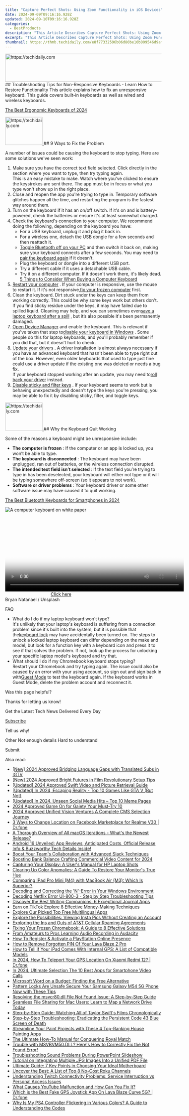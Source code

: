 ```yaml
---
title: "Capture Perfect Shots: Using Zoom Functionality in iOS Devices"
date: 2024-09-09T09:16:16.928Z
updated: 2024-09-10T09:16:16.928Z
categories:
  - BestProducts
description: "This Article Describes Capture Perfect Shots: Using Zoom Functionality in iOS Devices"
excerpt: "This Article Describes Capture Perfect Shots: Using Zoom Functionality in iOS Devices"
thumbnail: https://thmb.techidaily.com/e8f77332596b06d80be10b009546d9afcd6b6620d96ed7540da7295451e16db4.jpg
---
```


<!-- affiliate ads begin -->
<a href="https://appsumo.8odi.net/c/5597632/2130871/7443" target="_top" id="2130871">
  <img src="//a.impactradius-go.com/display-ad/7443-2130871" border="0" alt="https://techidaily.com" width="728" height="90"/>
</a>
<img height="0" width="0" src="https://appsumo.8odi.net/i/5597632/2130871/7443" style="position:absolute;visibility:hidden;" border="0" />
<!-- affiliate ads end -->
## Troubleshooting Tips for Non-Responsive Keyboards - Learn How to Restore Functionality
 This article explains how to fix an unresponsive keyboard. This guide covers built-in keyboards as well as wired and wireless keyboards.

[The Best Ergonomic Keyboards of 2024](https://www.lifewire.com/best-ergonomic-keyboards-4147386)

<!-- affiliate ads begin -->
<a href="https://aligracehair.sjv.io/c/5597632/2115938/19272" target="_top" id="2115938">
  <img src="//a.impactradius-go.com/display-ad/19272-2115938" border="0" alt="https://techidaily.com" width="120" height="90"/>
</a>
<img height="0" width="0" src="https://aligracehair.sjv.io/i/5597632/2115938/19272" style="position:absolute;visibility:hidden;" border="0" />
<!-- affiliate ads end -->
## 9 Ways to Fix the Problem

 A number of issues could be causing the keyboard to stop typing. Here are some solutions we've seen work:  

1. Make sure you have the correct text field selected. Click directly in the section where you want to type, then try typing again.  
 This is an easy mistake to make. Watch where you've clicked to ensure the keystrokes are sent there. The app must be in focus or what you type won't show up in the right place.
2. Close and reopen the app you're trying to type in. Temporary software glitches happen all the time, and restarting the program is the fastest way around them.
3. Turn on the keyboard if it has an on/off switch. If it's on and is battery-powered, check the batteries or ensure it's at least somewhat charged.
4. Check the keyboard's connection to your computer. We recommend doing the following, depending on the keyboard you have:  
   * For a USB keyboard, unplug it and plug it back in.  
   * For a wireless one, detach the USB dongle for a few seconds and then reattach it.  
   * [Toggle Bluetooth off on your PC](https://www.lifewire.com/turn-on-bluetooth-in-windows-11-5216193) and then switch it back on, making sure your keyboard connects after a few seconds. You may need to [pair the keyboard again](https://www.lifewire.com/set-up-a-bluetooth-device-2640340) if it doesn't.  
   * Plug the keyboard or dongle into a different USB port.  
   * Try a different cable if it uses a detachable USB cable.  
   * Try it on a different computer. If it doesn't work there, it's likely dead.  
[5 Things to Consider When Buying a Computer Keyboard](https://www.lifewire.com/important-keyboard-features-2640341)
5. [Restart your computer](https://www.lifewire.com/how-to-reboot-a-computer-2624568) . If your computer is responsive, use the mouse to restart it. If it's not responsive,[fix your frozen computer](https://www.lifewire.com/fix-frozen-computer-5217030) first.
6. Clean the keyboard. Dirt stuck under the keys can keep them from working correctly. This could be why some keys work but others don't.  
 If you find sticky residue under the keys, it may have failed due to spilled liquid. Cleaning may help, and you can sometimes even[save a laptop keyboard after a spill](https://www.lifewire.com/steps-to-laptop-spill-repair-2378134) , but it’s also possible it's been permanently damaged.
7. [Open Device Manager](https://www.lifewire.com/how-to-open-device-manager-2626075) and enable the keyboard. This is relevant if you've taken that step to[disable your keyboard in Windows](https://www.lifewire.com/disable-laptop-keyboard-in-windows-11-5196395) . Some people do this for laptop keyboards, and you'll probably remember if you did that, but it doesn't hurt to check.
8. [Update your drivers](https://www.lifewire.com/how-to-update-drivers-in-windows-2619214) . A driver installation is almost always necessary if you have an advanced keyboard that hasn't been able to type right out of the box. However, even older keyboards that used to type just fine could use a driver update if the existing one was deleted or needs a bug fix.  
 If your keyboard stopped working after an update, you may need to[roll back your driver](https://www.lifewire.com/how-to-roll-back-a-driver-in-windows-2619217) instead.
9. [Disable sticky and filter keys](https://www.lifewire.com/how-to-turn-off-sticky-keys-windows-4692841) . If your keyboard seems to work but is behaving unexpectedly and doesn't type the keys you're pressing, you may be able to fix it by disabling sticky, filter, and toggle keys.

<!-- affiliate ads begin -->
<a href="https://aligracehair.sjv.io/c/5597632/2135349/19272" target="_top" id="2135349">
  <img src="//a.impactradius-go.com/display-ad/19272-2135349" border="0" alt="https://techidaily.com" width="120" height="90"/>
</a>
<img height="0" width="0" src="https://aligracehair.sjv.io/i/5597632/2135349/19272" style="position:absolute;visibility:hidden;" border="0" />
<!-- affiliate ads end -->
## Why the Keyboard Quit Working

 Some of the reasons a keyboard might be unresponsive include:

* **The computer is frozen** : If the computer or an app is locked up, you won’t be able to type.
* **The keyboard is disconnected** : The keyboard may have been unplugged, ran out of batteries, or the wireless connection disrupted.
* **The intended text field isn’t selected** : If the text field you’re trying to type in has been deselected, your keyboard will either not type or it will be typing somewhere off-screen (so it appears to not work).
* **Software or driver problems** : Your keyboard driver or some other software issue may have caused it to quit working.

[The Best Bluetooth Keyboards for Smartphones in 2024](https://www.lifewire.com/best-bluetooth-keyboards-for-smartphones-4177695)

![A computer keyboard on white paper](https://www.lifewire.com/thmb/CeM-fcdHU1euNfVLy8semOjckm4=/1500x0/filters:no_upscale():max_bytes(150000):strip_icc():format(webp)/bryan-natanael-hR8l1s4u8QE-unsplash-bf561a995f8840d29937369560cabfab.jpg)

<!-- affiliate ads begin -->
<span id="1983471">
					<video width="576" height="240" style="cursor:pointer"
           poster="//a.impactradius-go.com/display-clicktoplayimage/1983471.png"
           onclick="if(!this.playClicked){this.play();this.setAttribute('controls',true);this.playClicked=true;}">
	   <source src="//a.impactradius-go.com/display-ad/22993-1983471">
	   <img src="//a.impactradius-go.com/display-clicktoplayimage/1983471.png" style="border: none; height: 100%; width: 100%; object-fit: contain">
	</video>
	<div style="width:360px;text-align:center"><a href="javascript:window.open(decodeURIComponent('https%3A%2F%2Fhomestyler.sjv.io%2Fc%2F5597632%2F1983471%2F22993'), '_blank');void(0);">Click here</a></div>
</span>
<img height="0" width="0" src="https://imp.pxf.io/i/5597632/1983471/22993" style="position:absolute;visibility:hidden;" border="0" />
<!-- affiliate ads end -->
Bryan Natanael / Unsplash

 FAQ

* What do I do if my laptop keyboard won't type?  
 It's unlikely that your laptop's keyboard is suffering from a connection problem since it's built into the system, but it is possible that the[keyboard lock](https://www.lifewire.com/lock-your-keyboard-temporarily-5072812) may have accidentally been turned on. The steps to unlock a locked laptop keyboard can differ depending on the make and model, but look for a function key with a keyboard icon and press it to see if that solves the problem. If not, look up the process for unlocking your specific laptop model's keyboard and try that.
* What should I do if my Chromebook keyboard stops typing?  
 Restart your Chromebook and try typing again. The issue could also be caused by an error with your using account, so sign out and sign back in with[Guest Mode](https://www.lifewire.com/how-to-use-chromebook-guest-mode-4842588) to test the keyboard again. If the keyboard works in Guest Mode, delete the problem account and reconnect it.

Was this page helpful?

Thanks for letting us know!

 Get the Latest Tech News Delivered Every Day

[Subscribe](https://www.lifewire.com/#)

Tell us why!

 Other  Not enough details  Hard to understand

 Submit

<ins class="adsbygoogle"
     style="display:block"
     data-ad-format="autorelaxed"
     data-ad-client="ca-pub-7571918770474297"
     data-ad-slot="1223367746"></ins>



<ins class="adsbygoogle"
     style="display:block"
     data-ad-client="ca-pub-7571918770474297"
     data-ad-slot="8358498916"
     data-ad-format="auto"
     data-full-width-responsive="true"></ins>

<span class="atpl-alsoreadstyle">Also read:</span>
<div><ul>
<li><a href="https://instagram-video-recordings.techidaily.com/new-2024-approved-bridging-language-gaps-with-translated-subs-in-igtv/"><u>[New] 2024 Approved Bridging Language Gaps with Translated Subs in IGTV</u></a></li>
<li><a href="https://article-helps.techidaily.com/new-2024-approved-bright-futures-in-film-revolutionary-setup-tips/"><u>[New] 2024 Approved Bright Futures in Film Revolutionary Setup Tips</u></a></li>
<li><a href="https://snapchat-videos.techidaily.com/updated-2024-approved-swift-video-and-picture-retrieval-guide/"><u>[Updated] 2024 Approved Swift Video and Picture Retrieval Guide</u></a></li>
<li><a href="https://screen-activity-recording.techidaily.com/updated-in-2024-escaping-reality-top-10-games-like-gta-v-but-not/"><u>[Updated] In 2024, Escaping Reality - Top 10 Games Like GTA V (But Not)</u></a></li>
<li><a href="https://facebook-clips.techidaily.com/updated-in-2024-unseen-social-media-hits-top-10-meme-pages/"><u>[Updated] In 2024, Unseen Social Media Hits – Top 10 Meme Pages</u></a></li>
<li><a href="https://screen-sharing-recording.techidaily.com/2024-approved-game-on-for-gaiety-your-must-try-10/"><u>2024 Approved Game On for Gaiety Your Must-Try 10</u></a></li>
<li><a href="https://youtube-lab.techidaily.com/approved-unified-vision-ventures-a-complete-cms-selection-journey/"><u>2024 Approved Unified Vision Ventures A Complete CMS Selection Journey</u></a></li>
<li><a href="https://location-fake.techidaily.com/3-ways-to-change-location-on-facebook-marketplace-for-realme-v30-drfone-by-drfone-virtual-android/"><u>3 Ways to Change Location on Facebook Marketplace for Realme V30 | Dr.fone</u></a></li>
<li><a href="https://techno-recovery.techidaily.com/a-thorough-overview-of-all-macos-iterations-whats-the-newest-release/"><u>A Thorough Overview of All macOS Iterations - What's the Newest Release?</u></a></li>
<li><a href="https://techno-recovery.techidaily.com/1722886280358-android-16-unveiled-app-reviews-anticipated-costs-official-release-info-and-buzzworthy-tech-details-inside/"><u>Android 16 Unveiled: App Reviews, Anticipated Costs, Official Release Info & Buzzworthy Tech Details Inside!</u></a></li>
<li><a href="https://techno-recovery.techidaily.com/boost-your-teams-collaboration-with-advanced-slack-techniques/"><u>Boost Your Team's Collaboration with Advanced Slack Techniques</u></a></li>
<li><a href="https://youtube-webster.techidaily.com/ing-bank-balance-crafting-commercial-video-content-for-2024/"><u>Boosting Bank Balance Crafting Commercial Video Content for 2024</u></a></li>
<li><a href="https://techno-recovery.techidaily.com/capturing-your-display-a-users-manual-for-hp-laptop-shots/"><u>Capturing Your Display: A User's Manual for HP Laptop Shots</u></a></li>
<li><a href="https://techno-recovery.techidaily.com/clearing-up-color-anomalies-a-guide-to-restore-your-monitors-true-hue/"><u>Clearing Up Color Anomalies: A Guide To Restore Your Monitor's True Hue</u></a></li>
<li><a href="https://techno-recovery.techidaily.com/comparing-ipad-pro-mini-m4-with-macbook-air-m3-which-is-superior/"><u>Comparing IPad Pro Mini (M4) with MacBook Air (M3): Which Is Superior?</u></a></li>
<li><a href="https://techno-recovery.techidaily.com/decoding-and-correcting-the-n-error-in-your-windows-environment/"><u>Decoding and Correcting the 'N'-Error in Your Windows Environment</u></a></li>
<li><a href="https://techno-recovery.techidaily.com/decoding-netflix-error-ui-800-3-step-by-step-troubleshooting-tips/"><u>Decoding Netflix Error UI-800-3 - Step by Step Troubleshooting Tips</u></a></li>
<li><a href="https://techno-recovery.techidaily.com/1722888626433-discover-the-best-writing-companions-6-exceptional-journal-apps/"><u>Discover the Best Writing Companions: 6 Exceptional Journal Apps</u></a></li>
<li><a href="https://tiktok-video-files.techidaily.com/earn-on-tiktok-explore-8-effective-money-making-techniques/"><u>Earn on TikTok Explore 8 Effective Money-Making Techniques</u></a></li>
<li><a href="https://techno-recovery.techidaily.com/explore-our-picked-top-free-multilingual-apps/"><u>Explore Our Picked Top Free Multilingual Apps</u></a></li>
<li><a href="https://techno-recovery.techidaily.com/explore-the-possibilities-viewing-insta-pics-without-creating-an-account/"><u>Explore the Possibilities: Viewing Insta Pics Without Creating an Account</u></a></li>
<li><a href="https://techno-recovery.techidaily.com/exploring-the-ins-and-outs-of-atandt-cellular-roaming-agreements/"><u>Exploring the Ins and Outs of AT&T Cellular Roaming Agreements</u></a></li>
<li><a href="https://techno-recovery.techidaily.com/fixing-your-frozen-chromebook-a-guide-to-8-effective-solutions/"><u>Fixing Your Frozen Chromebook: A Guide to 8 Effective Solutions</u></a></li>
<li><a href="https://extra-tips.techidaily.com/from-amateurs-to-pros-learning-audio-recording-in-audacity/"><u>From Amateurs to Pros Learning Audio Recording in Audacity</u></a></li>
<li><a href="https://techno-recovery.techidaily.com/how-to-register-and-activate-a-playstation-online-presence/"><u>How To Register & Activate a PlayStation Online Presence</u></a></li>
<li><a href="https://android-unlock.techidaily.com/how-to-remove-forgotten-pin-of-your-lava-blaze-2-pro-by-drfone-android/"><u>How to Remove Forgotten PIN Of Your Lava Blaze 2 Pro</u></a></li>
<li><a href="https://techno-recovery.techidaily.com/how-to-tell-if-your-ipad-comes-with-internal-gps-a-list-of-compatible-models/"><u>How to Tell if Your iPad Comes With Internal GPS: A List of Compatible Models</u></a></li>
<li><a href="https://blog-min.techidaily.com/in-2024-how-to-teleport-your-gps-location-on-xiaomi-redmi-12-drfone-by-drfone-virtual-android/"><u>In 2024, How To Teleport Your GPS Location On Xiaomi Redmi 12? | Dr.fone</u></a></li>
<li><a href="https://video-capture.techidaily.com/in-2024-ultimate-selection-the-10-best-apps-for-smartphone-video-calls/"><u>In 2024, Ultimate Selection The 10 Best Apps for Smartphone Video Calls</u></a></li>
<li><a href="https://techno-recovery.techidaily.com/microsoft-word-on-a-budget-finding-the-free-alternative/"><u>Microsoft Word on a Budget: Finding the Free Alternative</u></a></li>
<li><a href="https://android-unlock.techidaily.com/pattern-locks-are-unsafe-secure-your-samsung-galaxy-m54-5g-phone-now-with-these-tips-by-drfone-android/"><u>Pattern Locks Are Unsafe Secure Your Samsung Galaxy M54 5G Phone Now with These Tips</u></a></li>
<li><a href="https://techno-recovery.techidaily.com/resolving-the-msvcr80dll-file-not-found-issue-a-step-by-step-guide/"><u>Resolving the msvcr80.dll File Not Found Issue: A Step-by-Step Guide</u></a></li>
<li><a href="https://techno-recovery.techidaily.com/seamless-file-sharing-for-mac-users-learn-to-map-a-network-drive-today/"><u>Seamless File Sharing for Mac Users: Learn to Map a Network Drive Today</u></a></li>
<li><a href="https://techno-recovery.techidaily.com/step-by-step-guide-watching-all-of-taylor-swifts-films-chronologically/"><u>Step-by-Step Guide: Watching All of Taylor Swift's Films Chronologically</u></a></li>
<li><a href="https://techno-recovery.techidaily.com/step-by-step-troubleshooting-eradicating-the-persistent-code-43-blue-screen-of-death/"><u>Step-by-Step Troubleshooting: Eradicating the Persistent Code 43 Blue Screen of Death</u></a></li>
<li><a href="https://techno-recovery.techidaily.com/streamline-your-paint-projects-with-these-4-top-ranking-house-painting-apps/"><u>Streamline Your Paint Projects with These 4 Top-Ranking House Painting Apps</u></a></li>
<li><a href="https://techno-recovery.techidaily.com/the-ultimate-how-to-manual-for-conquering-royal-match/"><u>The Ultimate How-To Manual for Conquering Royal Match</u></a></li>
<li><a href="https://techno-recovery.techidaily.com/1722857571020-trouble-with-msvbvm50dll-heres-how-to-correctly-fix-the-not-found-error/"><u>Trouble with MSVBVM50.DLL? Here's How to Correctly Fix the Not Found Error!</u></a></li>
<li><a href="https://techno-recovery.techidaily.com/troubleshooting-sound-problems-during-powerpoint-slideshow/"><u>Troubleshooting Sound Problems During PowerPoint Slideshow</u></a></li>
<li><a href="https://techno-recovery.techidaily.com/tutorial-on-integrating-multiple-jpg-images-into-a-unified-pdf-file/"><u>Tutorial on Integrating Multiple JPG Images Into a Unified PDF File</u></a></li>
<li><a href="https://techno-recovery.techidaily.com/ultimate-guide-7-key-points-in-choosing-your-ideal-motherboard/"><u>Ultimate Guide: 7 Key Points in Choosing Your Ideal Motherboard</u></a></li>
<li><a href="https://techno-recovery.techidaily.com/uncover-the-best-a-list-of-top-8-no-cost-roku-channels/"><u>Uncover the Best: A List of Top 8 No-Cost Roku Channels</u></a></li>
<li><a href="https://techno-recovery.techidaily.com/understanding-twitch-connectivity-problems-service-interruption-vs-personal-access-issues/"><u>Understanding Twitch Connectivity Problems: Service Interruption vs Personal Access Issues</u></a></li>
<li><a href="https://techno-recovery.techidaily.com/what-causes-youtube-malfunction-and-how-can-you-fix-it/"><u>What Causes YouTube Malfunction and How Can You Fix It?</u></a></li>
<li><a href="https://fake-location.techidaily.com/which-is-the-best-fake-gps-joystick-app-on-lava-blaze-curve-5g-drfone-by-drfone-virtual-android/"><u>Which is the Best Fake GPS Joystick App On Lava Blaze Curve 5G? | Dr.fone</u></a></li>
<li><a href="https://techno-recovery.techidaily.com/why-is-my-ps4-controller-flickering-in-various-colors-a-guide-to-understanding-the-codes/"><u>Why Is My PS4 Controller Flickering in Various Colors? A Guide to Understanding the Codes</u></a></li>
</ul></div>

